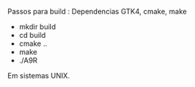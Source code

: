 
Passos para build : Dependencias GTK4, cmake, make 
- mkdir build
- cd build
- cmake ..
- make
- ./A9R

Em sistemas UNIX. 
